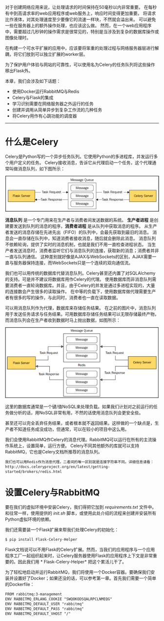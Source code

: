 对于创建网络应用来说，让处理请求的时间保持在50毫秒以内非常重要。
在每秒有中到高请求率的web应用程序或web服务上，响应时间变得更加重要。
将请求比作液体，对其处理速度至少要像它的流速一样块，不然就会溢出来。
可以避免一些在服务器上的额外操作处理，也应该这么做。
然而，在一个web应用程序中，需要超过几秒钟的操作需求是很常见的，特别是当涉及到复杂的数据库操作或图像处理时。

在构建一个可水平扩展的应用中，应该要将笨重的处理过程与网络服务器层进行解耦，将它们放到可以独立扩展的worker层。

为了保护用户体验与网站的可靠性，可以使用名为Celery的任务队列将这些操作移出Flask外。

本章，我们会涉及如下话题：
* 使用Docker运行RabbitMQ与Redis
* Celery与Flask的集成
* 学习识别需要在网络服务器之外运行的任务
* 创建并调用从简单异步到复杂工作流的几种任务
* 将Celery用作有心跳功能的调度器

---------------------------------------

# 什么是Celery
Celery是Python写的一个异步任务队列。它使用Python的多进程库，并发运行多个用户定义的任务。
Celery接收消息，告诉它从代理启动一个任务，这个代理通常叫做消息队列，如下图所示：

![alt 消息队列](data/messageQueue.png)

__消息队列__ 是一个专门用来在生产者与消费者间发送数据的系统。
__生产者进程__  是创建要发送到队列的消息的程序，__消费者进程__ 是从队列中获取消息的程序。
从生产者发送的消息存储在先进先出（FIFO）的队列中，会最先获取到最旧的消息。
消息会一直存储在队列中，知道消费者接收消息，随后就会删除此消息。
消息队列不依赖轮询，提供了实时的消息机制，也就是我们不用一直检查进程状态。
当生产者发送消息时，消费者监听它们与消息队列的连接，获取新的消息；消费者并非一直与队列通信。
这种差别就好像是AJAX与WebSockets的区别，AJAX需要一直与服务器保持连接，而WebSockets只是一个连续的双向通信流。

我们也可以用传统的数据库代替消息队列。Celery甚至还内置了对SQLAlchemy的支持。可是并不建议将数据库用作Celery的代理。
使用数据库而非消息队列需要消费者一直轮询数据库。并且，由于Celery的并发是通过多进程实现的，大量的连接数会产生很多的读取操作。
在中等的负载下，使用数据库做代理需要生产者有很多的写的操作，与此同时，消费者也一直在读取数据。

可以用消息队列作为代理，数据库来存储任务结果。
在之前的图片中，消息队列用于发送任务请求与任务结果。可用数据库存储任务结果可以无限存储最终产物，而消息队列会在生产者收到数据时马上抛出数据，如图所示：

![alt 消息队列2](data/messageQueue2.png)

这里的数据库通常是一个键/值NoSQL来处理负载。如果我们计划对之前运行的任务做分析的话，用NoSQL非常有用，不然的话使用消息队列会更安全些。

甚至还可以完全丢弃任务结果，或者根本就不返回结果。这样做的一个缺点是，生产者不知道任务成没成功，但通常，可以在较小的项目中这么用。

我们会使用RabbitMQ作Celery的消息代理。RabbitMQ可以运行在所有的主流操作系统上，设置简单，运行方便。
Celery不同其他额外的库就可以支持RabbitMQ，它也是Celery文档所推荐的消息队列。

```
我们也可以用Redis作为消息代理。二者间的唯一区别就是连接字符串不同。详细信息请看：
http://docs.celeryproject.org/en/latest/getting-started/brokers/redis.html
```

# 设置Celery与RabbitMQ
要在我们的虚拟环境中安装Celery，我们得把它加到 *requirements.txt* 文件中。
和往常一样，使用提供的 *init.sh* 脚本，或使用此处介绍的流程来创建并安装所有Python虚拟环境的依赖。

我们还需要装一个Flask扩展来帮我们处理Celery的初始化：
```bash
$ pip install Flask-Celery-Helper
```

Flask文档说可以不用Flask的Celery扩展。然而，当我们的应用程序与一个应用程序工厂一起组织起来时，让Celery服务器使用Flask的应用程序上下文是非常重要的。因此我们用 * Flask-Celery-Helper* 把这个累活儿干了。

为了轻松地启动并运行RabbitMQ，我们将使用一个Docker容器。要确保我们安装并设置好了Docker；如果还没的话，可以参考第一章。首先我们需要一个简单的Dockerfile：
```
FROM rabbitmq:3-management
ENV RABBITMQ_ERLANG_COOKIE "SWQOKODSQALRPCLNMEQG"
ENV RABBITMQ_DEFAULT_USER "rabbitmq"
ENV RABBITMQ_DEFAULT_PASS "rabbitmq"
ENV RABBITMQ_DEFAULT_VHOST "/"
```

